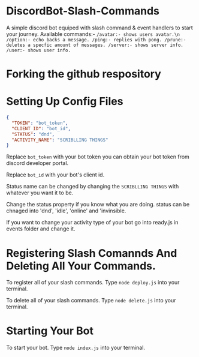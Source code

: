# DiscordBot-Slash-Commands
A simple discord bot equiped with slash command & event handlers to start your journey.
Available commands:-
`
/avatar:- shows users avatar.\n
/option:- echo backs a message.
/ping:- replies with pong.
/prune:- deletes a specfic amount of messages.
/server:- shows server info.
/user:- shows user info.
`

# Forking the github respository


# Setting Up Config Files
```json
{
  "TOKEN": "bot_token",
  "CLIENT_ID": "bot_id",
  "STATUS": "dnd",
  "ACTIVITY_NAME": "SCRIBLLING THINGS"
}
```
Replace `bot_token` with your bot token you can obtain your bot token from discord developer portal.

Replace  `bot_id` with your bot's client id.

Status name can be changed by changing the `SCRIBLLING THINGS` with whatever you want it to be.

Change the status property if you know what you are doing. status can be chnaged into 'dnd', 'idle', 'online' and 'invinsible.

If you want to change your activity type of your bot go into ready.js in events folder and change it.

# Registering Slash Comannds And Deleting All Your Commands.
To register all of your slash commands.
Type `node deploy.js` into your terminal.

To delete all of your slash commands.
Type `node delete.js` into your terminal.

# Starting Your Bot
To start your bot.
Type `node index.js` into your terminal.
